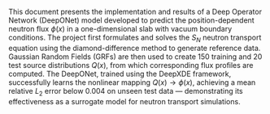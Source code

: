 This document presents the implementation and results of a Deep Operator Network (DeepONet) model developed to predict the position-dependent neutron flux $\phi(x)$ in a one-dimensional slab with vacuum boundary conditions. The project first formulates and solves the $S_N$ neutron transport equation using the diamond-difference method to generate reference data. Gaussian Random Fields (GRFs) are then used to create 150 training and 20 test source distributions $Q(x)$, from which corresponding flux profiles are computed. The DeepONet, trained using the DeepXDE framework, successfully learns the nonlinear mapping $Q(x) \rightarrow \phi(x)$, achieving a mean relative $L_2$ error below 0.004 on unseen test data — demonstrating its effectiveness as a surrogate model for neutron transport simulations.
